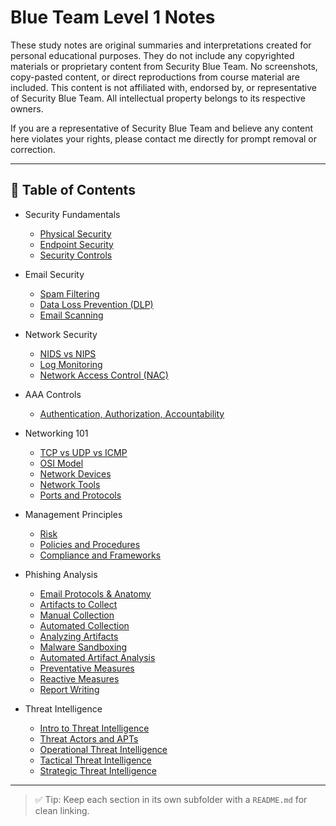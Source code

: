 # Blue Team Level 1 Notes

These study notes are original summaries and interpretations created for personal educational purposes. They do not include any copyrighted materials or proprietary content from Security Blue Team. No screenshots, copy-pasted content, or direct reproductions from course material are included. This content is not affiliated with, endorsed by, or representative of Security Blue Team. All intellectual property belongs to its respective owners.

If you are a representative of Security Blue Team and believe any content here violates your rights, please contact me directly for prompt removal or correction.

---

## 📘 Table of Contents

- Security Fundamentals  
  - [Physical Security](./Security%20Fundamentals/Physical%20Security/README.md)  
  - [Endpoint Security](./Security%20Fundamentals/Endpoint%20Security/README.md)  
  - [Security Controls](./Security%20Fundamentals/Security%20Controls/README.md)  

- Email Security  
  - [Spam Filtering](./Email%20Security/Spam%20Filtering/README.md)  
  - [Data Loss Prevention (DLP)](./Email%20Security/Data%20Loss%20Prevention%20(DLP)/README.md)  
  - [Email Scanning](./Email%20Security/Email%20Scanning/README.md)  

- Network Security  
  - [NIDS vs NIPS](./Network%20Security/NIDS%20vs%20NIPS/README.md)  
  - [Log Monitoring](./Network%20Security/Log%20Monitoring/README.md)  
  - [Network Access Control (NAC)](./Network%20Security/Network%20Access%20Control%20(NAC)/README.md)  

- AAA Controls  
  - [Authentication, Authorization, Accountability](./Authentication%2C%20Authorization%2C%20Accountability/README.md)  

- Networking 101  
  - [TCP vs UDP vs ICMP](./Networking%20101/TCP%20vs%20UDP%20vs%20ICMP/README.md)  
  - [OSI Model](./Networking%20101/OSI%20Model/README.md)  
  - [Network Devices](./Networking%20101/Network%20Devices/README.md)  
  - [Network Tools](./Networking%20101/Network%20Tools/README.md)  
  - [Ports and Protocols](./Networking%20101/Ports%20and%20Protocols/README.md)  

- Management Principles  
  - [Risk](./Management%20Principles/Risk/README.md)  
  - [Policies and Procedures](./Management%20Principles/Policies%20and%20Procedures/README.md)  
  - [Compliance and Frameworks](./Management%20Principles/Compliance%20and%20Frameworks/README.md)  

- Phishing Analysis  
  - [Email Protocols & Anatomy](./Phishing%20Analysis/Email%20Protocols%20%26%20Anatomy/README.md)  
  - [Artifacts to Collect](./Phishing%20Analysis/Artifacts%20to%20Collect/README.md)  
  - [Manual Collection](./Phishing%20Analysis/Manual%20Collection/README.md)  
  - [Automated Collection](./Phishing%20Analysis/Automated%20Collection/README.md)  
  - [Analyzing Artifacts](./Phishing%20Analysis/Analyzing%20Artifacts/README.md)  
  - [Malware Sandboxing](./Phishing%20Analysis/Malware%20Sandboxing/README.md)  
  - [Automated Artifact Analysis](./Phishing%20Analysis/Automated%20Artifact%20Analysis/README.md)  
  - [Preventative Measures](./Phishing%20Analysis/Preventative%20Measures/README.md)  
  - [Reactive Measures](./Phishing%20Analysis/Reactive%20Measures/README.md)  
  - [Report Writing](./Phishing%20Analysis/Report%20Writing/README.md)  

- Threat Intelligence  
  - [Intro to Threat Intelligence](./Threat%20Intelligence/Intro%20to%20Threat%20Intelligence/README.md)  
  - [Threat Actors and APTs](./Threat%20Intelligence/Threat%20Actors%20and%20APTs/README.md)  
  - [Operational Threat Intelligence](./Threat%20Intelligence/Operational%20Threat%20Intelligence/README.md)  
  - [Tactical Threat Intelligence](./Threat%20Intelligence/Tactical%20Threat%20Intelligence/README.md)  
  - [Strategic Threat Intelligence](./Threat%20Intelligence/Strategic%20Threat%20Intelligence/README.md)  

   
---

> ✅ Tip: Keep each section in its own subfolder with a `README.md` for clean linking.
